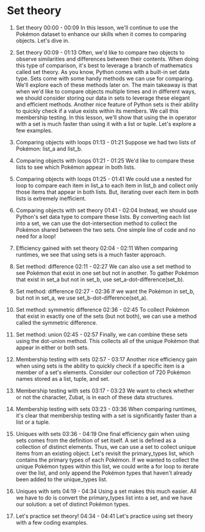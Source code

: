 # Set theory

1. Set theory
00:00 - 00:09
In this lesson, we'll continue to use the Pokémon dataset to enhance our skills when it comes to comparing objects. Let's dive in.

2. Set theory
00:09 - 01:13
Often, we'd like to compare two objects to observe similarities and differences between their contents. When doing this type of comparison, it's best to leverage a branch of mathematics called set theory. As you know, Python comes with a built-in set data type. Sets come with some handy methods we can use for comparing. We'll explore each of these methods later on. The main takeaway is that when we'd like to compare objects multiple times and in different ways, we should consider storing our data in sets to leverage these elegant and efficient methods. Another nice feature of Python sets is their ability to quickly check if a value exists within its members. We call this membership testing. In this lesson, we'll show that using the in operator with a set is much faster than using it with a list or tuple. Let's explore a few examples.

3. Comparing objects with loops
01:13 - 01:21
Suppose we had two lists of Pokémon: list_a and list_b.

4. Comparing objects with loops
01:21 - 01:25
We'd like to compare these lists to see which Pokémon appear in both lists.

5. Comparing objects with loops
01:25 - 01:41
We could use a nested for loop to compare each item in list_a to each item in list_b and collect only those items that appear in both lists. But, iterating over each item in both lists is extremely inefficient.

6. Comparing objects with set theory
01:41 - 02:04
Instead, we should use Python's set data type to compare these lists. By converting each list into a set, we can use the dot-intersection method to collect the Pokémon shared between the two sets. One simple line of code and no need for a loop!

7. Efficiency gained with set theory
02:04 - 02:11
When comparing runtimes, we see that using sets is a much faster approach.

8. Set method: difference
02:11 - 02:27
We can also use a set method to see Pokémon that exist in one set but not in another. To gather Pokémon that exist in set_a but not in set_b, use set_a-dot-difference(set_b).

9. Set method: difference
02:27 - 02:36
If we want the Pokémon in set_b, but not in set_a, we use set_b-dot-difference(set_a).

10. Set method: symmetric difference
02:36 - 02:45
To collect Pokémon that exist in exactly one of the sets (but not both), we can use a method called the symmetric difference.

11. Set method: union
02:45 - 02:57
Finally, we can combine these sets using the dot-union method. This collects all of the unique Pokémon that appear in either or both sets.

12. Membership testing with sets
02:57 - 03:17
Another nice efficiency gain when using sets is the ability to quickly check if a specific item is a member of a set's elements. Consider our collection of 720 Pokémon names stored as a list, tuple, and set.

13. Membership testing with sets
03:17 - 03:23
We want to check whether or not the character, Zubat, is in each of these data structures.

14. Membership testing with sets
03:23 - 03:36
When comparing runtimes, it's clear that membership testing with a set is significantly faster than a list or a tuple.

15. Uniques with sets
03:36 - 04:19
One final efficiency gain when using sets comes from the definition of set itself. A set is defined as a collection of distinct elements. Thus, we can use a set to collect unique items from an existing object. Let's revisit the primary_types list, which contains the primary types of each Pokémon. If we wanted to collect the unique Pokémon types within this list, we could write a for loop to iterate over the list, and only append the Pokémon types that haven't already been added to the unique_types list.

16. Uniques with sets
04:19 - 04:34
Using a set makes this much easier. All we have to do is convert the primary_types list into a set, and we have our solution: a set of distinct Pokémon types.

17. Let's practice set theory!
04:34 - 04:41
Let's practice using set theory with a few coding examples.